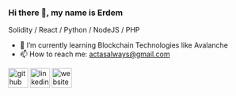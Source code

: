 ### Hi there 👋, my name is Erdem

Solidity / React / Python / NodeJS / PHP

- 🌱 I’m currently learning Blockchain Technologies like Avalanche 
- 📫 How to reach me: actasalways@gmail.com 


[<img src='https://cdn.jsdelivr.net/npm/simple-icons@3.0.1/icons/github.svg' alt='github' height='40'>](https://github.com/actasalways)  [<img src='https://cdn.jsdelivr.net/npm/simple-icons@3.0.1/icons/linkedin.svg' alt='linkedin' height='40'>](https://www.linkedin.com/in/erdem-bektaş/)  [<img src='https://cdn.jsdelivr.net/npm/simple-icons@3.0.1/icons/icloud.svg' alt='website' height='40'>](https://www.erdembektas.com/)  


